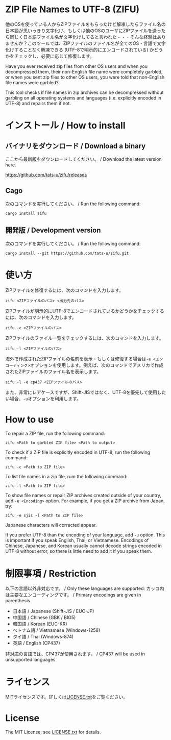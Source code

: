 # **ZI**P **F**ile Names to **U**TF-8 (ZIFU)

他のOSを使っている人からZIPファイルをもらったけど解凍したらファイル名の日本語が思いっきり文字化け、もしくは他のOSのユーザにZIPファイルを送ったら同じく日本語ファイル名が文字化けしてると言われた・・・そんな経験はありませんか？このツールでは、ZIPファイルのファイル名が全てのOS・言語で文字化けすることなく解凍できる (UTF-8で明示的にエンコードされている) かどうかをチェックし、必要に応じて修復します。

Have you ever received zip files from other OS users and when you decompressed them, their non-English file name were completely garbled, or when you sent zip files to other OS users, you were told that non-English file names were garbled?


This tool checks if file names in zip archives can be decompressed without garbling on all operating systems and languages (i.e. explicitly encoded in UTF-8) and repairs them if not.
# インストール / How to install

## バイナリをダウンロード / Download a binary

ここから最新版をダウンロードしてください。 / Download the latest version here.

https://github.com/tats-u/zifu/releases

## Cago

次のコマンドを実行してください。 / Run the following command:

```
cargo install zifu
```

## 開発版 / Development version

次のコマンドを実行してください。 / Run the following command:

```
cargo install --git https://github.com/tats-u/zifu.git
```

# 使い方

ZIPファイルを修復するには、次のコマンドを入力します。

```
zifu <ZIPファイルのパス> <出力先のパス>
```

ZIPファイルが明示的にUTF-8でエンコードされているかどうかをチェックするには、次のコマンドを入力します。

```
zifu -c <ZIPファイルのパス>
```

ZIPファイルのファイル一覧をチェックするには、次のコマンドを入力します。

```
zifu -l <ZIPファイルのパス>
```

海外で作成されたZIPファイルの名前を表示・もしくは修復する場合は`-e <エンコーディング>`オプションを使用します。例えば、次のコマンドでアメリカで作成されたZIPファイルのファイル名を表示します。

```
zifu -l -e cp437 <ZIPファイルのパス>
``` 

また、非常にレアケースですが、Shift-JISではなく、UTF-8を優先して使用したい場合、`-u`オプションを利用します。

# How to use

To repair a ZIP file, run the following command:

```
zifu <Path to garbled ZIP file> <Path to output>
```

To check if a ZIP file is explicitly encoded in UTF-8, run the following command:

```
zifu -c <Path to ZIP file>
```

To list file names in a zip file, rum the following command:

```
zifu -l <Path to ZIP file>
```

To show file names or repair ZIP archives created outside of your country, add `-e <Encoding>` option.  For example, if you get a ZIP archive from Japan, try:

```
zifu -e sjis -l <Path to ZIP file>
```

Japanese characters will corrected appear.

If you prefer UTF-8 than the encoding of your language, add `-u` option.  This is important if you speak English, Thai, or Vietnamese.  Encodings of Chinese, Japanese, and Korean usually cannot decode strings encoded in UTF-8 without error, so there is little need to add it if you speak them.

# 制限事項 / Restriction

以下の言語以外非対応です。 / Only these languages are supported:
カッコ内は主要なエンコーディングです。 / Primary encodings are given in parenthesis.

- 日本語 / Japanese (Shift-JIS / EUC-JP)
- 中国語 / Chinese (GBK / BIG5)
- 韓国語 / Korean (EUC-KR)
- ベトナム語 / Vietnamese (Windows-1258)
- タイ語 / Thai (Windows-874)
- 英語 / English (CP437)

非対応の言語では、CP437が使用されます。 / CP437 will be used in unsupported languages.

# ライセンス

MITライセンスです。詳しくは[LICENSE.txt](LICENSE.txt)をご覧ください。

# License

The MIT License; see [LICENSE.txt](LICENSE.txt) for details.